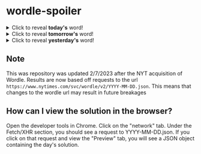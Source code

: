 # wordle-spoiler

<details>
  <summary>Click to reveal <b>today's</b> word!</summary>
  <br>
  <b> miner </b>
</details>

<details>
  <summary>Click to reveal <b>tomorrow's</b> word!</summary>
  <br>
  <b> lager </b>
</details>

<details>
  <summary>Click to reveal <b>yesterday's</b> word!</summary>
  <br>
  <b> title </b>
</details>

## Note
This was repository was updated 2/7/2023 after the NYT acquisition of Wordle. Results are now based off requests to the url `https://www.nytimes.com/svc/wordle/v2/YYYY-MM-DD.json`. This means that changes to the wordle url may result in future breakages

## How can I view the solution in the browser?
Open the developer tools in Chrome. Click on the "network" tab. Under the Fetch/XHR section, you should see a request to YYYY-MM-DD.json. If you click on that request and view the "Preview" tab, you will see a JSON object containing the day's solution.